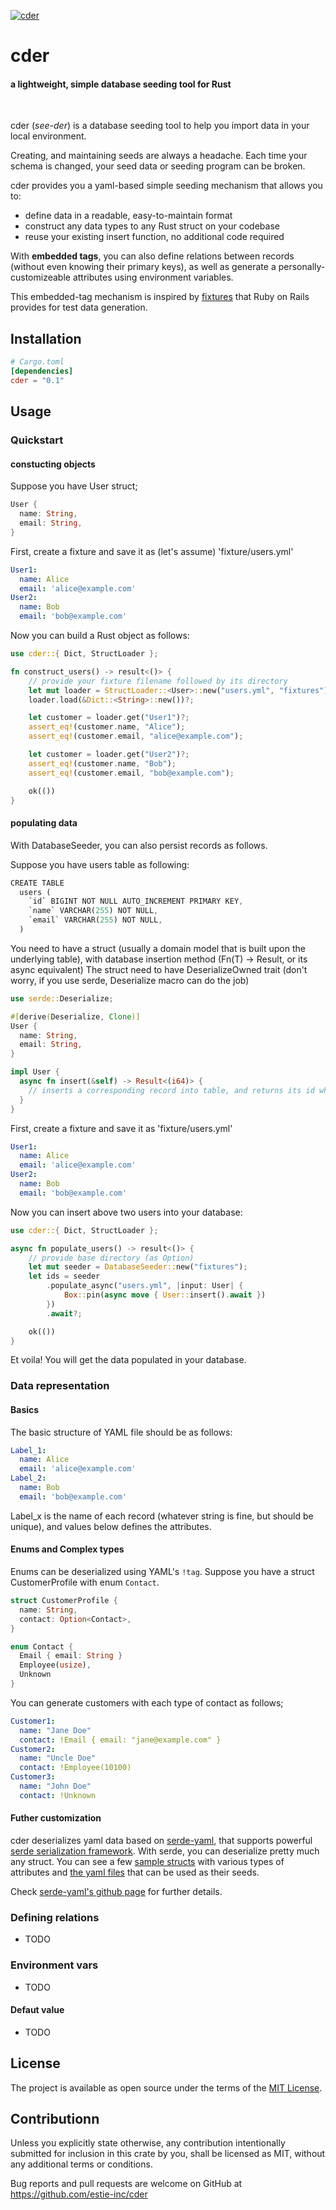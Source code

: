[![cder](https://github.com/estie-inc/cder/actions/workflows/ci.yml/badge.svg?branch=main)](https://github.com/estie-inc/cder/actions/workflows/ci.yml)

# cder


#### a lightweight, simple database seeding tool for Rust
<br/>

cder (_see-der_) is a database seeding tool to help you import
data in your local environment.

Creating, and maintaining seeds are always a headache.
Each time your schema is changed, your seed data or seeding program can be broken.

cder provides you a yaml-based simple seeding mechanism that allows you to:
- define data in a readable, easy-to-maintain format
- construct any data types to any Rust struct on your codebase
- reuse your existing insert function, no additional code required

With **embedded tags**, you can also define relations between records
(without even knowing their primary keys), as well as generate a
personally-customizeable attributes using environment variables.

This embedded-tag mechanism is inspired by [fixtures](https://github.com/rails/rails/blob/c9a0f1ab9616ca8e94f03327259ab61d22f04b51/activerecord/lib/active_record/fixtures.rb) that Ruby on Rails provides for test data generation.

## Installation

```toml
# Cargo.toml
[dependencies]
cder = "0.1"
```
## Usage

### Quickstart

#### constucting objects

Suppose you have User struct;
```rust
User {
  name: String,
  email: String,
}
```

First, create a fixture and save it as (let's assume) 'fixture/users.yml'
```yaml
User1:
  name: Alice
  email: 'alice@example.com'
User2:
  name: Bob
  email: 'bob@example.com'
```

Now you can build a Rust object as follows:

```rust
use cder::{ Dict, StructLoader };

fn construct_users() -> result<()> {
    // provide your fixture filename followed by its directory
    let mut loader = StructLoader::<User>::new("users.yml", "fixtures");
    loader.load(&Dict::<String>::new())?;

    let customer = loader.get("User1")?;
    assert_eq!(customer.name, "Alice");
    assert_eq!(customer.email, "alice@example.com");

    let customer = loader.get("User2")?;
    assert_eq!(customer.name, "Bob");
    assert_eq!(customer.email, "bob@example.com");

    ok(())
}
```

#### populating data

With DatabaseSeeder, you can also persist records as follows.

Suppose you have users table as following:
```rust
CREATE TABLE
  users (
    `id` BIGINT NOT NULL AUTO_INCREMENT PRIMARY KEY,
    `name` VARCHAR(255) NOT NULL,
    `email` VARCHAR(255) NOT NULL,
  )
```

You need to have a struct (usually a domain model that is built upon the underlying table), with database insertion method (Fn(T) -> Result<i64>, or its async equivalent)
The struct need to have DeserializeOwned trait (don't worry, if you use serde, Deserialize macro can do the job)

```rust
use serde::Deserialize;

#[derive(Deserialize, Clone)]
User {
  name: String,
  email: String,
}

impl User {
  async fn insert(&self) -> Result<(i64)> {
    // inserts a corresponding record into table, and returns its id when succeeded
  }
}
```

First, create a fixture and save it as 'fixture/users.yml'

```yaml
User1:
  name: Alice
  email: 'alice@example.com'
User2:
  name: Bob
  email: 'bob@example.com'
```

Now you can insert above two users into your database:

```rust
use cder::{ Dict, StructLoader };

async fn populate_users() -> result<()> {
    // provide base directory (as Option)
    let mut seeder = DatabaseSeeder::new("fixtures");
    let ids = seeder
        .populate_async("users.yml", |input: User| {
            Box::pin(async move { User::insert().await })
        })
        .await?;

    ok(())
}
```

Et voila! You will get the data populated in your database.

### Data representation

#### Basics
The basic structure of YAML file should be as follows:

```yaml
Label_1:
  name: Alice
  email: 'alice@example.com'
Label_2:
  name: Bob
  email: 'bob@example.com'
```

Label_x is the name of each record (whatever string is fine, but should be unique), and values below defines the attributes.

#### Enums and Complex types

Enums can be deserialized using YAML's `!tag`.
Suppose you have a struct CustomerProfile with enum `Contact`.

```rust
struct CustomerProfile {
  name: String,
  contact: Option<Contact>,
}

enum Contact {
  Email { email: String }
  Employee(usize),
  Unknown
}
```

You can generate customers with each type of contact as follows;

```yaml
Customer1:
  name: "Jane Doe"
  contact: !Email { email: "jane@example.com" }
Customer2:
  name: "Uncle Doe"
  contact: !Employee(10100)
Customer3:
  name: "John Doe"
  contact: !Unknown
```

#### Futher customization
cder deserializes yaml data based on [serde-yaml](https://github.com/dtolnay/serde-yaml), that supports powerful [serde serialization framework](https://serde.rs/). With serde, you can deserialize pretty much any struct. You can see a few [sample structs](tests/test_utils/types.rs) with various types of attributes and [the yaml files](tests/fixtures) that can be used as their seeds.

Check [serde-yaml's github page](https://github.com/dtolnay/serde-yaml) for further details.

### Defining relations
* TODO

### Environment vars
* TODO

#### Defaut value
* TODO

## License

The project is available as open source under the terms of the [MIT License](https://opensource.org/licenses/MIT).

## Contributionn

Unless you explicitly state otherwise, any contribution intentionally submitted for inclusion in this crate by you, shall be licensed as MIT, without any additional terms or conditions.

Bug reports and pull requests are welcome on GitHub at https://github.com/estie-inc/cder
